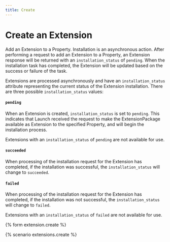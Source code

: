 ```yaml
---
title: Create
---
```


# Create an Extension

Add an Extension to a Property. Installation is an
asynchronous action. After performing a request to add an Extension to a
Property, an Extension response will be returned with an
`installation_status` of `pending`. When the installation task has
completed, the Extension will be updated based on the success or
failure of the task.

Extensions are processed asynchronously and have an `installation_status`
attribute representing the current status of the Extension installation.
There are three possible `installation_status` values:

#### `pending`

When an Extension is created, `installation_status` is set to `pending`.
This indicates that Launch received the request to make the ExtensionPackage
available as Extension to the specified Property, and will begin the
installation process.

Extensions with an `installation_status` of `pending` are not available
for use.

#### `succeeded`

When processing of the installation request for the Extension has completed,
if the installation was successful, the `installation_status` will change
to `succeeded`.

#### `failed`

When processing of the installation request for the Extension has completed,
if the installation was not successful, the `installation_status` will
change to `failed`.

Extensions with an `installation_status` of `failed` are not available
for use.


{% form extension.create %}

{% scenario extensions.create %}
